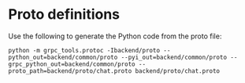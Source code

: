 # Proto definitions

Use the following to generate the Python code from the proto file:

```shell
python -m grpc_tools.protoc -Ibackend/proto --python_out=backend/common/proto --pyi_out=backend/common/proto --grpc_python_out=backend/common/proto --proto_path=backend/proto/chat.proto backend/proto/chat.proto 
```